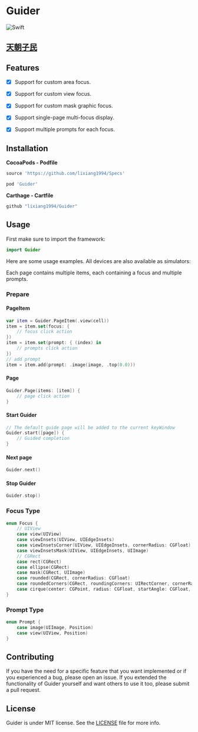 # Guider

![Swift](https://img.shields.io/badge/Swift-5.0-orange.svg)

## [天朝子民](README_CN.md)

## Features

- [x] Support for custom area focus.
- [x] Support for custom view focus.
- [x] Support for custom mask graphic focus.
- [x] Support single-page multi-focus display.
- [x] Support multiple prompts for each focus.


## Installation

**CocoaPods - Podfile**

```ruby
source 'https://github.com/lixiang1994/Specs'

pod 'Guider'
```

**Carthage - Cartfile**

```ruby
github "lixiang1994/Guider"
```

## Usage

First make sure to import the framework:

```swift
import Guider
```

Here are some usage examples. All devices are also available as simulators:

Each page contains multiple items, each containing a focus and multiple prompts.

### Prepare

#### PageItem

```swift
var item = Guider.PageItem(.view(cell))
item = item.set(focus: {
    // focus click action
})
item = item.set(prompt: { (index) in
    // prompts click action
})
// add prompt
item = item.add(prompt: .image(image, .top(0.0)))
```

#### Page

```swift
Guider.Page(items: [item]) {
    // page click action
}
```

#### Start Guider
```swift
// The default guide page will be added to the current keyWindow
Guider.start([page]) {
    // Guided completion
}
```

#### Next page

```swift
Guider.next()
```

#### Stop Guider
```swift
Guider.stop()
```

### Focus Type

```swift
enum Focus {
    // UIView
    case view(UIView)
    case viewInsets(UIView, UIEdgeInsets)
    case viewInsetsCorner(UIView, UIEdgeInsets, cornerRadius: CGFloat)
    case viewInsetsMask(UIView, UIEdgeInsets, UIImage)
    // CGRect
    case rect(CGRect)
    case ellipse(CGRect)
    case mask(CGRect, UIImage)
    case rounded(CGRect, cornerRadius: CGFloat)
    case roundedCorners(CGRect, roundingCorners: UIRectCorner, cornerRadii: CGSize)
    case cirque(center: CGPoint, radius: CGFloat, startAngle: CGFloat, endAngle: CGFloat, clockwise: Bool)
}
```

### Prompt Type

```swift
enum Prompt {
    case image(UIImage, Position)
    case view(UIView, Position)
}
```

## Contributing

If you have the need for a specific feature that you want implemented or if you experienced a bug, please open an issue.
If you extended the functionality of Guider yourself and want others to use it too, please submit a pull request.


## License

Guider is under MIT license. See the [LICENSE](LICENSE) file for more info.

